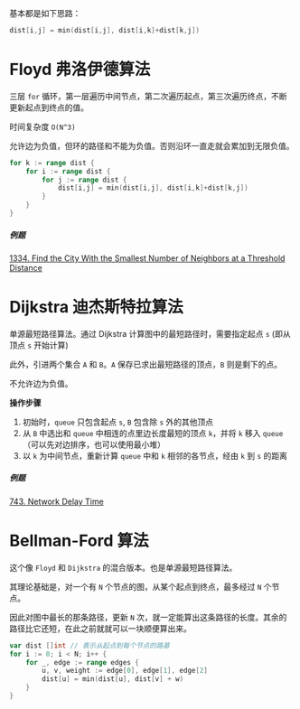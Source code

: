 基本都是如下思路：

```go
dist[i,j] = min(dist[i,j], dist[i,k]+dist[k,j])
```





# Floyd 弗洛伊德算法

三层 `for` 循环，第一层遍历中间节点，第二次遍历起点，第三次遍历终点，不断更新起点到终点的值。

时间复杂度 `O(N^3)`

允许边为负值，但环的路径和不能为负值。否则沿环一直走就会累加到无限负值。

```go
for k := range dist {
    for i := range dist {
        for j := range dist {
            dist[i,j] = min(dist[i,j], dist[i,k]+dist[k,j])
        }
    }
}
```



##### 例题

[1334. Find the City With the Smallest Number of Neighbors at a Threshold Distance](https://leetcode.com/problems/find-the-city-with-the-smallest-number-of-neighbors-at-a-threshold-distance/)





# Dijkstra 迪杰斯特拉算法

单源最短路径算法。通过 Dijkstra 计算图中的最短路径时，需要指定起点 `s` (即从顶点 `s` 开始计算)

此外，引进两个集合 `A` 和 `B`。`A` 保存已求出最短路径的顶点，`B` 则是剩下的点。

不允许边为负值。



**操作步骤**

1. 初始时，`queue` 只包含起点 `s`, `B` 包含除 `s` 外的其他顶点
2. 从 `B` 中选出和 `queue` 中相连的点里边长度最短的顶点 `k`，并将 `k` 移入 `queue`（可以先对边排序，也可以使用最小堆）
3. 以 `k` 为中间节点，重新计算 `queue` 中和 `k` 相邻的各节点，经由 `k` 到 `s` 的距离



##### 例题

[743. Network Delay Time](https://leetcode.com/problems/network-delay-time)





# Bellman-Ford 算法

这个像 `Floyd` 和 `Dijkstra` 的混合版本。也是单源最短路径算法。

其理论基础是，对一个有 `N` 个节点的图，从某个起点到终点，最多经过 `N` 个节点。

因此对图中最长的那条路径，更新 `N` 次，就一定能算出这条路径的长度。其余的路径比它还短，在此之前就就可以一块顺便算出来。

```go
var dist []int // 表示从起点到每个节点的路基
for i := 0; i < N; i++ {
    for _, edge := range edges {
        u, v, weight := edge[0], edge[1], edge[2]
        dist[u] = min(dist[u], dist[v] + w)
    }
}
```

